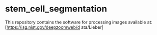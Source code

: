 # stem_cell_segmentation
This repository contains the software for processing images available at: [https://isg.nist.gov/deepzoomweb/d ata/Lieber]
